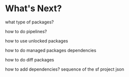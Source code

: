 # What's Next?

what type of packages?

how to do pipelines?

how to use unlocked packages

how to do managed packages dependencies

how to do diff packages

how to add dependencies? sequence of the sf project json



